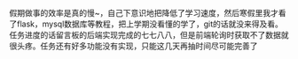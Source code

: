 假期做事的效率是真的慢~，自己下意识地把降低了学习速度，然后寒假里我才看了flask，mysql数据库等教程，把上学期没看懂的学了，git的话就没来得及看。任务进度的话留言板的后端实现完成的七七八八，但是前端轮询时获取不了数据就很头疼。任务还有好多功能没有实现，只能这几天再抽时间尽可能完善了
